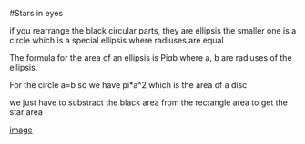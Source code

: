 #Stars in eyes

if you rearrange the black circular parts, they are ellipsis
the smaller one is a circle which is a special ellipsis where radiuses are equal

The formula for the area of an ellipsis is Pi*a*b where a, b are radiuses of the ellipsis.

For the circle a=b so we have pi*a^2 which is the area of a disc

we just have to substract the black area from the rectangle area to get the star area

[image](image.png)